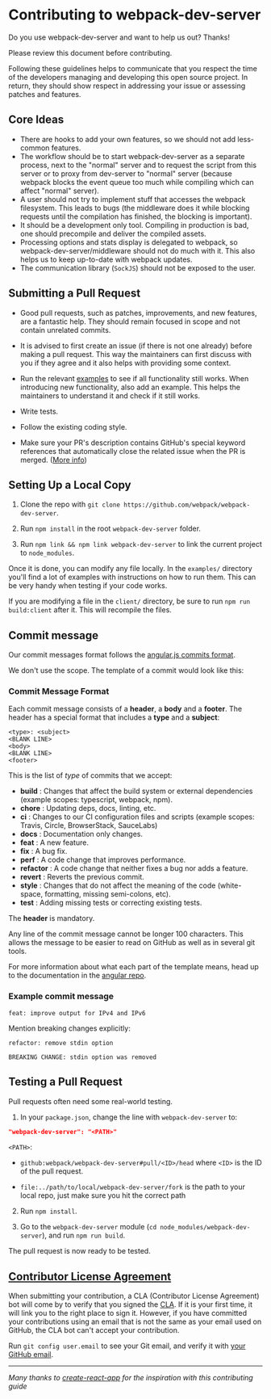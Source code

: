 # Contributing to webpack-dev-server

Do you use webpack-dev-server and want to help us out? Thanks!

Please review this document before contributing.

Following these guidelines helps to communicate that you respect the time of the developers managing and developing this open source project. In return, they should show respect in addressing your issue or assessing patches and features.

## Core Ideas

- There are hooks to add your own features, so we should not add less-common features.
- The workflow should be to start webpack-dev-server as a separate process, next to the "normal" server and to request the script from this server or to proxy from dev-server to "normal" server (because webpack blocks the event queue too much while compiling which can affect "normal" server).
- A user should not try to implement stuff that accesses the webpack filesystem. This leads to bugs (the middleware does it while blocking requests until the compilation has finished, the blocking is important).
- It should be a development only tool. Compiling in production is bad, one should precompile and deliver the compiled assets.
- Processing options and stats display is delegated to webpack, so webpack-dev-server/middleware should not do much with it. This also helps us to keep up-to-date with webpack updates.
- The communication library (`SockJS`) should not be exposed to the user.

## Submitting a Pull Request

- Good pull requests, such as patches, improvements, and new features, are a fantastic help. They should remain focused in scope and not contain unrelated commits.

- It is advised to first create an issue (if there is not one already) before making a pull request. This way the maintainers can first discuss with you if they agree and it also helps with providing some context.

- Run the relevant [examples](https://github.com/webpack/webpack-dev-server/tree/master/examples) to see if all functionality still works. When introducing new functionality, also add an example. This helps the maintainers to understand it and check if it still works.

- Write tests.

- Follow the existing coding style.

- Make sure your PR's description contains GitHub's special keyword references that automatically close the related issue when the PR is merged. ([More info](https://github.com/blog/1506-closing-issues-via-pull-requests))

## Setting Up a Local Copy

1. Clone the repo with `git clone https://github.com/webpack/webpack-dev-server`.

2. Run `npm install` in the root `webpack-dev-server` folder.

3. Run `npm link && npm link webpack-dev-server` to link the current project to `node_modules`.

Once it is done, you can modify any file locally. In the `examples/` directory you'll find a lot of examples with instructions on how to run them. This can be very handy when testing if your code works.

If you are modifying a file in the `client/` directory, be sure to run `npm run build:client` after it. This will recompile the files.

## Commit message

Our commit messages format follows the [angular.js commits format](https://github.com/angular/angular.js/blob/master/DEVELOPERS.md#commits).

We don't use the scope. The template of a commit would look like this:

### Commit Message Format

Each commit message consists of a **header**, a **body** and a **footer**. The header has a special
format that includes a **type** and a **subject**:

```
<type>: <subject>
<BLANK LINE>
<body>
<BLANK LINE>
<footer>
```

This is the list of _type_ of commits that we accept:

- **build** : Changes that affect the build system or external dependencies (example scopes: typescript, webpack, npm).
- **chore** : Updating deps, docs, linting, etc.
- **ci** : Changes to our CI configuration files and scripts (example scopes: Travis, Circle, BrowserStack, SauceLabs)
- **docs** : Documentation only changes.
- **feat** : A new feature.
- **fix** : A bug fix.
- **perf** : A code change that improves performance.
- **refactor** : A code change that neither fixes a bug nor adds a feature.
- **revert** : Reverts the previous commit.
- **style** : Changes that do not affect the meaning of the code (white-space, formatting, missing semi-colons, etc).
- **test** : Adding missing tests or correcting existing tests.

The **header** is mandatory.

Any line of the commit message cannot be longer 100 characters. This allows the message to be easier
to read on GitHub as well as in several git tools.

For more information about what each part of the template means, head up to the documentation in the
[angular repo](https://github.com/angular/angular.js/blob/master/DEVELOPERS.md#commits).

### Example commit message

```
feat: improve output for IPv4 and IPv6
```

Mention breaking changes explicitly:

```
refactor: remove stdin option

BREAKING CHANGE: stdin option was removed
```

## Testing a Pull Request

Pull requests often need some real-world testing.

1. In your `package.json`, change the line with `webpack-dev-server` to:

```json
"webpack-dev-server": "<PATH>"
```

`<PATH>`:

- `github:webpack/webpack-dev-server#pull/<ID>/head`
  where `<ID>` is the ID of the pull request.

- `file:../path/to/local/webpack-dev-server/fork` is the path to your local repo, just make sure you hit the correct path

2. Run `npm install`.

3. Go to the `webpack-dev-server` module (`cd node_modules/webpack-dev-server`), and run `npm run build`.

The pull request is now ready to be tested.

## [Contributor License Agreement](https://openjsf.org/about/the-openjs-foundation-cla/)

When submitting your contribution, a CLA (Contributor License Agreement) bot will come by to verify that you signed the [CLA](https://cla.openjsf.org/). If it is your first time, it will link you to the right place to sign it. However, if you have committed your contributions using an email that is not the same as your email used on GitHub, the CLA bot can't accept your contribution.

Run `git config user.email` to see your Git email, and verify it with [your GitHub email](https://github.com/settings/emails).

---

_Many thanks to [create-react-app](https://github.com/facebook/create-react-app/blob/master/CONTRIBUTING.md) for the inspiration with this contributing guide_
